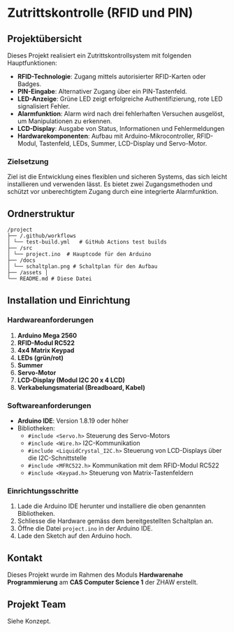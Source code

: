 # Zutrittskontrolle (RFID und PIN)

## Projektübersicht

Dieses Projekt realisiert ein Zutrittskontrollsystem mit folgenden Hauptfunktionen:
- **RFID-Technologie**: Zugang mittels autorisierter RFID-Karten oder Badges.
- **PIN-Eingabe**: Alternativer Zugang über ein PIN-Tastenfeld.
- **LED-Anzeige**: Grüne LED zeigt erfolgreiche Authentifizierung, rote LED signalisiert Fehler.
- **Alarmfunktion**: Alarm wird nach drei fehlerhaften Versuchen ausgelöst, um Manipulationen zu erkennen.
- **LCD-Display**: Ausgabe von Status, Informationen und Fehlermeldungen
- **Hardwarekomponenten**: Aufbau mit Arduino-Mikrocontroller, RFID-Modul, Tastenfeld, LEDs, Summer, LCD-Display und Servo-Motor.

### Zielsetzung
Ziel ist die Entwicklung eines flexiblen und sicheren Systems, das sich leicht installieren und verwenden lässt. Es bietet zwei Zugangsmethoden und schützt vor unberechtigtem Zugang durch eine integrierte Alarmfunktion.

## Ordnerstruktur

```
/project
├── /.github/workflows
│ └── test-build.yml   # GitHub Actions test builds
├── /src
│ └── project.ino  # Hauptcode für den Arduino
├── /docs
│ └── schaltplan.png # Schaltplan für den Aufbau
├── /assets │
└── README.md # Diese Datei
```

## Installation und Einrichtung

### Hardwareanforderungen
1. **Arduino Mega 2560**
2. **RFID-Modul RC522**
3. **4x4 Matrix Keypad**
4. **LEDs (grün/rot)**
5. **Summer**
6. **Servo-Motor**
7. **LCD-Display (Modul I2C 20 x 4 LCD)**
8. **Verkabelungsmaterial (Breadboard, Kabel)**

### Softwareanforderungen
- **Arduino IDE**: Version 1.8.19 oder höher
- Bibliotheken:
  - `#include <Servo.h>` Steuerung des Servo-Motors
  - `#include <Wire.h>` I2C-Kommunikation
  - `#include <LiquidCrystal_I2C.h>` Steuerung von LCD-Displays über die I2C-Schnittstelle
  - `#include <MFRC522.h>` Kommunikation mit dem RFID-Modul RC522
  - `#include <Keypad.h>` Steuerung von Matrix-Tastenfeldern

### Einrichtungsschritte
1. Lade die Arduino IDE herunter und installiere die oben genannten Bibliotheken.
2. Schliesse die Hardware gemäss dem bereitgestellten Schaltplan an.
3. Öffne die Datei `project.ino` in der Arduino IDE.
4. Lade den Sketch auf den Arduino hoch.

## Kontakt
Dieses Projekt wurde im Rahmen des Moduls **Hardwarenahe Programmierung** am **CAS Computer Science 1** der ZHAW erstellt.

## Projekt Team
Siehe Konzept.

